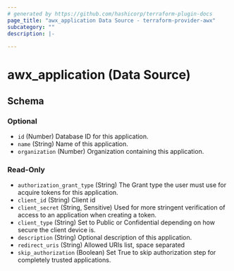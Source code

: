 ```yaml
---
# generated by https://github.com/hashicorp/terraform-plugin-docs
page_title: "awx_application Data Source - terraform-provider-awx"
subcategory: ""
description: |-
  
---
```


# awx_application (Data Source)





<!-- schema generated by tfplugindocs -->
## Schema

### Optional

- `id` (Number) Database ID for this application.
- `name` (String) Name of this application.
- `organization` (Number) Organization containing this application.

### Read-Only

- `authorization_grant_type` (String) The Grant type the user must use for acquire tokens for this application.
- `client_id` (String) Client id
- `client_secret` (String, Sensitive) Used for more stringent verification of access to an application when creating a token.
- `client_type` (String) Set to Public or Confidential depending on how secure the client device is.
- `description` (String) Optional description of this application.
- `redirect_uris` (String) Allowed URIs list, space separated
- `skip_authorization` (Boolean) Set True to skip authorization step for completely trusted applications.
